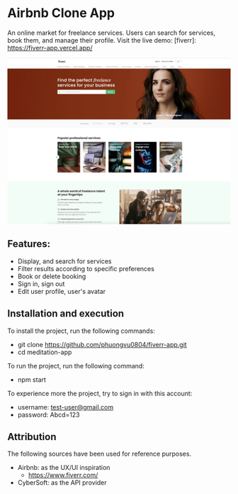 # Airbnb Clone App

An online market for freelance services. Users can search for services, book them, and manage their profile.
Visit the live demo: [fiverr]: https://fiverr-app.vercel.app/

![](src/assets/images/demo.png)

## Features:

-   Display, and search for services
-   Filter results according to specific preferences
-   Book or delete booking
-   Sign in, sign out
-   Edit user profile, user's avatar

## Installation and execution

To install the project, run the following commands:

-   git clone https://github.com/phuongvu0804/fiverr-app.git
-   cd meditation-app

To run the project, run the following command:

-   npm start

To experience more the project, try to sign in with this account:

-   username: test-user@gmail.com
-   password: Abcd=123

## Attribution

The following sources have been used for reference purposes.

-   Airbnb: as the UX/UI inspiration
    -   https://www.fiverr.com/
-   CyberSoft: as the API provider
